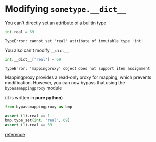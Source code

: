 # Modifying `sometype.__dict__`

You can't directly set an attribute of a builtin type
```py
int.real = 69
```
`TypeError: cannot set 'real' attribute of immutable type 'int'`

You also can't modify `__dict__`
```py
int.__dict__["real"] = 69
```
`TypeError: 'mappingproxy' object does not support item assignment`

Mappingproxy provides a read-only proxy for mapping, which prevents modification. However, you can now bypass that using the `bypassmappingproxy` module

(it is written in **pure python**)


```py
from bypassmappingproxy as bmp

assert (1).real == 1
bmp.type_set(int, "real", 69)
assert (1).real == 69
```

[reference](https://github.com/python/cpython/issues/88004)